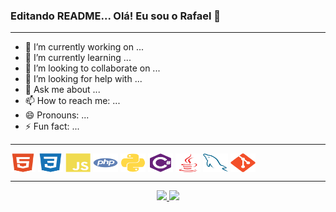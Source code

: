 ### Editando README... Olá! Eu sou o Rafael 👋 
---

- 🔭 I’m currently working on ...
- 🌱 I’m currently learning ...
- 👯 I’m looking to collaborate on ...
- 🤔 I’m looking for help with ...
- 💬 Ask me about ...
- 📫 How to reach me: ...
- 😄 Pronouns: ...
- ⚡ Fun fact: ...

---
<div style="display: inline_block">
<img align="center" alt=icon-HTML" height="30" width="40" src="https://raw.githubusercontent.com/devicons/devicon/master/icons/html5/html5-plain.svg">
  <img align="center" alt=icon-CSS" height="30" width="40" src="https://raw.githubusercontent.com/devicons/devicon/master/icons/css3/css3-plain.svg">
  <img align="center" alt=icon-Js" height="30" width="40" src="https://raw.githubusercontent.com/devicons/devicon/master/icons/javascript/javascript-plain.svg">
  <img align="center" alt=icon-PHP" height="30" width="40" src="https://raw.githubusercontent.com/devicons/devicon/master/icons/php/php-plain.svg">
  <img align="center" alt=icon-Python" height="30" width="40" src="https://raw.githubusercontent.com/devicons/devicon/master/icons/python/python-plain.svg">
  <img align="center" alt=icon-Csharp" height="30" width="40" src="https://raw.githubusercontent.com/devicons/devicon/master/icons/csharp/csharp-plain.svg">
  <img align="center" alt=icon-Csharp" height="30" width="40" src="https://raw.githubusercontent.com/devicons/devicon/master/icons/java/java-plain.svg">
  <img align="center" alt=icon-Csharp" height="30" width="40" src="https://raw.githubusercontent.com/devicons/devicon/master/icons/mysql/mysql-plain.svg">
  <img align="center" alt=icon-Csharp" height="30" width="40" src="https://raw.githubusercontent.com/devicons/devicon/master/icons/git/git-plain.svg">
</div>

---

<div align="center">
  <a href="https://github.com/rafaballerini">
  <img height="180em" src="https://github-readme-stats.vercel.app/api?username=rafaelvieiracosta&theme=github_dark&border_radius=15px&hide=true&hide_title=true&include_all_comits=true&count_private=true&show_icons=true&icon_color=555555"/>
   <img height="180em" src="https://github-readme-stats.vercel.app/api/top-langs/?username=rafaelvieiracosta&theme=github_dark&border_radius=15px&layout=default&hide=true&hide_title=true"/> 
  </a>
</div>
  
